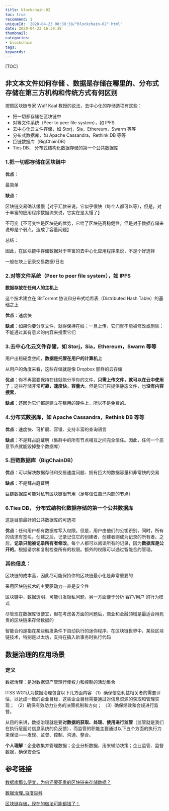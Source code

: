 ```yaml
---
title: blockchain-02
toc: true
recommend: 1
uniqueId: '2020-04-23 08:39:38/"blockchain-02".html'
date: 2020-04-23 16:39:38
thumbnail:
categories:
- blockchain
tags:
keywords:
---
```


[TOC]

<!--more-->

## 非文本文件如何存储 、数据是存储在哪里的、分布式存储在第三方机构和传统方式有何区别

按照区块链专家 Wulf Kaal 教授的说法，去中心化的存储选项有这些：

- 把一切都存储在区块链中
- 对等文件系统（Peer to peer file system），如 IPFS
- 去中心化云文件存储，如 Storj，Sia，Ethereum，Swarm 等等
- 分布式数据库，如 Apache Cassandra，Rethink DB 等等
- 巨链数据库（BigChainDB）
- Ties DB， 分布式结构化数据存储的第一个公共数据库

### 1.把一切都存储在区块链中

**优点**：

最简单

**缺点**：

区块链交易确认缓慢【对于汇款来说，它似乎很快（每个人都可以等），但是，对于丰富的应用程序数据流来说，它实在是太慢了】

不可变【不可变性是区块链的优势，它给了区块链高稳健性，但是对于数据存储来说却是个弱点，造成了容量问题】

总结：

因此，在区块链中存储数据对于丰富的去中心化应用程序来说，不是个好选择

一般在块上记录交易数据/日志

### 2.对等文件系统（Peer to peer file system），如 IPFS

**数据存放在任何人的主机上**

这个技术建立在 BitTorrent 协议和分布式哈希表（Distributed Hash Table）的基础之上

**优点**：速度快

**缺点**：如果你要分享文件，就得保持在线；一旦上传，它们就不能被修改或删除；不能通过其有意义的内容来搜索它们

### 3.去中心化云文件存储，如 Storj，Sia，Ethereum，Swarm 等等

用户出租硬盘空间，**数据是托管在用户的计算机上**

从用户的角度来看，这些存储就是像 Dropbox 那样的云存储

**优点**：你不再需要保持在线就能分享你的文件，**只需上传文件，就可以在云中使用**了；这些存储非常**可靠，速度快，容量大**。但是它们只提供静态文件，也**没有内容搜索**，

**缺点**：还因为它们都是建立在租用的硬件上，所以不是免费的。

### 4.分布式数据库，如 Apache Cassandra，Rethink DB 等等

**优点**：速度快、可扩展、容错、支持丰富的查询语言

**缺点**：不是拜占庭证明（集群中的所有节点相互之间完全信任。因此，任何一个恶意节点就能毁掉整个数据库）

### 5.巨链数据库（BigChainDB）

**优点**：可以解决数据存储和交易速度问题、拥有巨大的数据容量和非常快的交易

**缺点**：不是拜占庭证明

巨链数据库可能对私有区块链很有用（足够信任自己内部的节点）

### 6.Ties DB， 分布式结构化数据存储的第一个公共数据库

这是目前最好的公共数据库的可选项

**优点**：任何用户都有数据库写入权限。但是，用户由他们的公钥识别，同时，所有的请求有签名。创建之后，记录记住它的创建者，创建者则成为记录的所有者。之后，**记录只能被记录所有者修改**。每个人都可以阅读所有的记录，因为**数据库是公开的**。根据请求和复制检查所有的权限。额外的权限可以通过智能合约管理。

### 其他信息：

区块链的成本高，因此尽可能保持你的区块链最小化是非常重要的

采用区块链技术的主要驱动力一直是安全性

区块链中，数据透明，可能引发隐私问题，另一方面便于分析 客户/用户 的行为模式

尽管现在数据库很便宜，但在考虑各方面的问题后，商业和金融领域是最适合用死贵的区块链来存储数据的

智能合约是指在某些触发条件下自动执行的迷你程序。在区块链世界中，某些区块链技术，特别是以太坊，支持在插入新事务时执行代码

## 数据治理的应用场景

### 定义

数据治理：是对数据资产管理行使权力和控制的活动集合

ITSS WG1认为数据治理包含以下几方面内容
（1）确保信息利益相关者的需要评估，以达成一致的企业目标，这些企业目标需要通过对信息资源的获取和管理实现；
（2）确保有效助力业务的决策机制和方向；
（3）确保绩效和合规进行监督。

从目的来讲，数据治理就是要**对数据的获取、处理、使用进行监管**（监管就是我们在执行层面对信息系统的负反馈），而监管的职能主要通过以下五个方面的执行力来保证——发现、监督、控制、沟通、整合。

**个人理解**：企业收集并管理数据；企业分析数据，用来辅助决策；企业监管、监督数据，确保安全性

## 参考链接

[数据库那么便宜，为何还要死贵的区块链来存储数据？](https://mp.weixin.qq.com/s?__biz=MzU2ODQzNzAyNQ==&mid=2247483817&idx=1&sn=65651edc7ac6508d65c5eecd2da0d928&chksm=fc8cb1e7cbfb38f1fbb9af73f0470c14d758344a28aba613f96476d322a4122657299abf4c04&scene=27#wechat_redirect)

[数据治理_百度百科](https://baike.baidu.com/item/%E6%95%B0%E6%8D%AE%E6%B2%BB%E7%90%86)

[区块链存储，现在的做法可能都错了！](https://mp.weixin.qq.com/s?__biz=MjM5ODIzNDQ3Mw==&mid=2649968514&idx=1&sn=4f0734265a897e0ca2441139af3d99a3&chksm=beca3f8489bdb6923e4e3736a2e9798e0992ebde1aac0479356713ccb5575b9efc179a89d9f9&scene=27#wechat_redirect)
